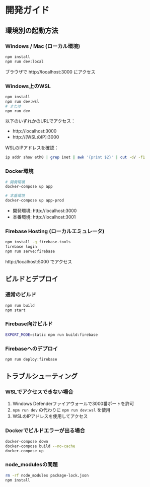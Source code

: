 # 開発ガイド

## 環境別の起動方法

### Windows / Mac (ローカル環境)

```bash
npm install
npm run dev:local
```

ブラウザで http://localhost:3000 にアクセス

### Windows上のWSL

```bash
npm install
npm run dev:wsl
# または
npm run dev
```

以下のいずれかのURLでアクセス：

- http://localhost:3000
- http://[WSLのIP]:3000

WSLのIPアドレスを確認：

```bash
ip addr show eth0 | grep inet | awk '{print $2}' | cut -d/ -f1
```

### Docker環境

```bash
# 開発環境
docker-compose up app

# 本番環境
docker-compose up app-prod
```

- 開発環境: http://localhost:3000
- 本番環境: http://localhost:3001

### Firebase Hosting (ローカルエミュレータ)

```bash
npm install -g firebase-tools
firebase login
npm run serve:firebase
```

http://localhost:5000 でアクセス

## ビルドとデプロイ

### 通常のビルド

```bash
npm run build
npm start
```

### Firebase向けビルド

```bash
EXPORT_MODE=static npm run build:firebase
```

### Firebaseへのデプロイ

```bash
npm run deploy:firebase
```

## トラブルシューティング

### WSLでアクセスできない場合

1. Windows Defenderファイアウォールで3000番ポートを許可
2. `npm run dev` の代わりに `npm run dev:wsl` を使用
3. WSLのIPアドレスを使用してアクセス

### Dockerでビルドエラーが出る場合

```bash
docker-compose down
docker-compose build --no-cache
docker-compose up
```

### node_modulesの問題

```bash
rm -rf node_modules package-lock.json
npm install
```
